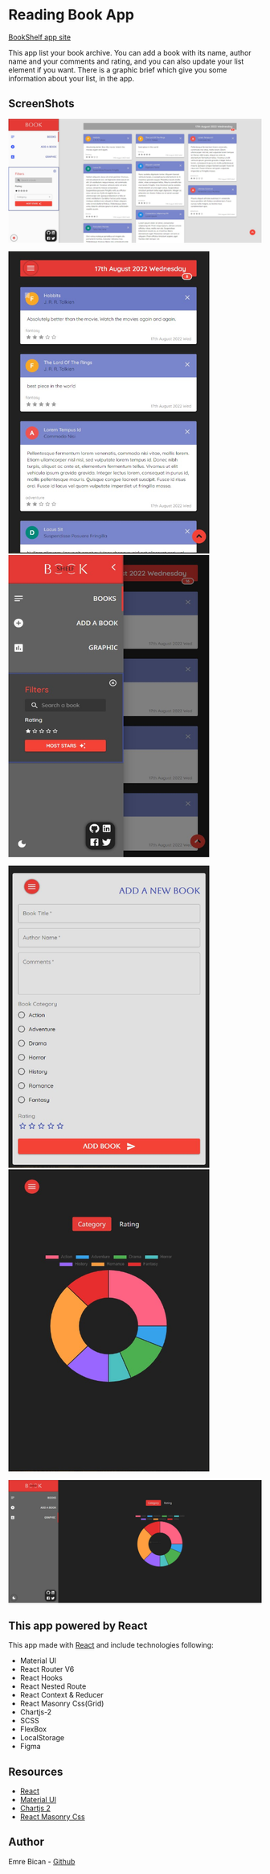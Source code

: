 # Reading Book App
[BookShelf app site](https://react-mui-bookshelf.netlify.app/)

This app list your book archive.
You can add a book with its name, author name and your comments and rating, and you can also update your list element if you want. 
There is a graphic brief which give you some information about your list, in the app.

## ScreenShots

<img src="/public/images/img-1.jpg" alt="img-1">

<p float="left">
<img src="/public/images/img-2.jpg" alt="img-2" style="height: 600px; width:400px;"/>
<img src="/public/images/img-3.jpg" alt="img-3" style="height: 600px; width:400px;"/>
</p>
<p float="right">
<img src="/public/images/img-4.jpg" alt="img-4" style="height: 600px; width:400px;"/>
<img src="/public/images/img-6.jpg" alt="img-6" style="height: 600px; width:400px;"/>
</p>
<img src="/public/images/img-5.jpg" alt="img-5"/>

## This app powered by React

This app made with [React](https://reactjs.org/) and include technologies following:

- Material UI
- React Router V6
- React Hooks
- React Nested Route
- React Context & Reducer
- React Masonry Css(Grid)
- Chartjs-2
- SCSS
- FlexBox
- LocalStorage
- Figma

## Resources

- [React](https://reactjs.org/)
- [Material UI](https://mui.com/)
- [Chartjs 2](https://react-chartjs-2.js.org/)
- [React Masonry Css](https://www.npmjs.com/package/react-masonry-css)

## Author

Emre Bican - [Github](https://github.com/emrebican)
